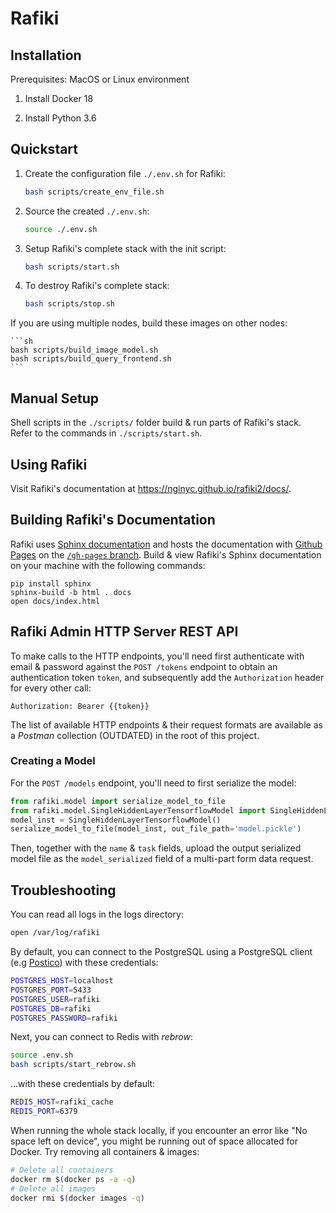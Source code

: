 # Rafiki

## Installation

Prerequisites: MacOS or Linux environment

1. Install Docker 18

2. Install Python 3.6

## Quickstart

1. Create the configuration file `./.env.sh` for Rafiki:

    ```sh
    bash scripts/create_env_file.sh
    ```

2. Source the created `./.env.sh`:

    ```sh
    source ./.env.sh
    ```

3. Setup Rafiki's complete stack with the init script:

    ```sh
    bash scripts/start.sh
    ```

4. To destroy Rafiki's complete stack:

    ```sh
    bash scripts/stop.sh
    ```
    
        
If you are using multiple nodes, build these images on other nodes:

    ```sh
    bash scripts/build_image_model.sh
    bash scripts/build_query_frontend.sh
    ```


## Manual Setup

Shell scripts in the `./scripts/` folder build & run parts of Rafiki's stack. Refer to the commands in `./scripts/start.sh`.

## Using Rafiki

Visit Rafiki's documentation at https://nginyc.github.io/rafiki2/docs/.

## Building Rafiki's Documentation

Rafiki uses [Sphinx documentation](http://www.sphinx-doc.org) and hosts the documentation with [Github Pages](https://pages.github.com/) on the [`/gh-pages` branch](https://github.com/nginyc/rafiki2/tree/gh-pages). Build & view Rafiki's Sphinx documentation on your machine with the following commands:

```shell
pip install sphinx
sphinx-build -b html . docs
open docs/index.html
```

## Rafiki Admin HTTP Server REST API

To make calls to the HTTP endpoints, you'll need first authenticate with email & password against the `POST /tokens` endpoint to obtain an authentication token `token`, and subsequently add the `Authorization` header for every other call:

`Authorization: Bearer {{token}}`

The list of available HTTP endpoints & their request formats are available as a *Postman* collection (OUTDATED) in the root of this project.

### Creating a Model

For the `POST /models` endpoint, you'll need to first serialize the model:

```py
from rafiki.model import serialize_model_to_file
from rafiki.model.SingleHiddenLayerTensorflowModel import SingleHiddenLayerTensorflowModel
model_inst = SingleHiddenLayerTensorflowModel()
serialize_model_to_file(model_inst, out_file_path='model.pickle')
```

Then, together with the `name` & `task` fields, upload the output serialized model file as the `model_serialized` field of a multi-part form data request.

## Troubleshooting

You can read all logs in the logs directory:

```sh
open /var/log/rafiki
```

By default, you can connect to the PostgreSQL using a PostgreSQL client (e.g [Postico](https://eggerapps.at/postico/)) with these credentials:

```sh
POSTGRES_HOST=localhost
POSTGRES_PORT=5433
POSTGRES_USER=rafiki
POSTGRES_DB=rafiki
POSTGRES_PASSWORD=rafiki
```

Next, you can connect to Redis with *rebrow*:

```sh
source .env.sh
bash scripts/start_rebrow.sh
```

...with these credentials by default:

```sh
REDIS_HOST=rafiki_cache
REDIS_PORT=6379
```

When running the whole stack locally, if you encounter an error like "No space left on device", you might be running out of space allocated for Docker. Try removing all containers & images:

```sh
# Delete all containers
docker rm $(docker ps -a -q)
# Delete all images
docker rmi $(docker images -q)
```
